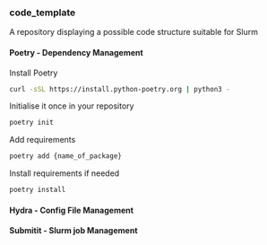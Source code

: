 ### code_template
A repository displaying a possible code structure suitable for Slurm


#### Poetry - Dependency Management
Install Poetry 
```bash
curl -sSL https://install.python-poetry.org | python3 -
```

Initialise it once in your repository
```bash
poetry init
```

Add requirements
```bash
poetry add {name_of_package}
```

Install requirements if needed
```bash
poetry install
```


#### Hydra - Config File Management


#### Submitit - Slurm job Management
